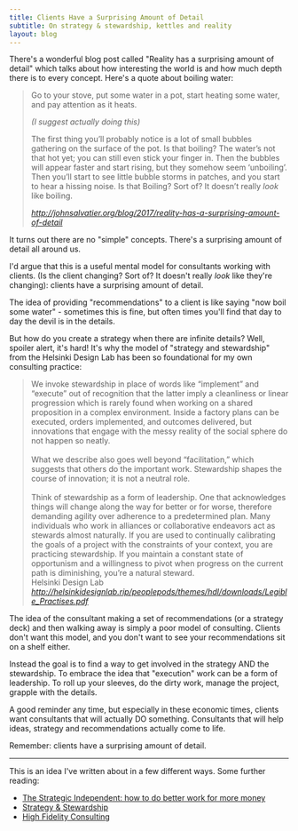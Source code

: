 ```yaml
---
title: Clients Have a Surprising Amount of Detail
subtitle: On strategy & stewardship, kettles and reality
layout: blog
---
```


There's a wonderful blog post called "Reality has a surprising amount of detail" which talks about how interesting the world is and how much depth there is to every concept. Here's a quote about boiling water:

<blockquote class="quoteback" darkmode="" data-title="Reality%20has%20a%20surprising%20amount%20of%20detail" data-author="" cite="http://johnsalvatier.org/blog/2017/reality-has-a-surprising-amount-of-detail">
<p>Go to your stove, put some water in a pot, start heating some water, and pay attention as it heats.</p>

<p><em>(I suggest actually doing this)</em></p>

<p>The first thing you’ll probably notice is a lot of small bubbles gathering on the surface of the pot. Is that boiling? The water’s not that hot yet; you can still even stick your finger in. Then the bubbles will appear faster and start rising, but they somehow seem ‘unboiling’. Then you’ll start to see little bubble storms in patches, and you start to hear a hissing noise. Is that Boiling? Sort of? It doesn’t really <em>look</em> like boiling.</p>
<footer> <cite><a href="http://johnsalvatier.org/blog/2017/reality-has-a-surprising-amount-of-detail">http://johnsalvatier.org/blog/2017/reality-has-a-surprising-amount-of-detail</a></cite></footer>
</blockquote>
<script note="" src="https://cdn.jsdelivr.net/gh/Blogger-Peer-Review/quotebacks@1/quoteback.js"></script>

It turns out there are no "simple" concepts. There's a surprising amount of detail all around us.

I'd argue that this is a useful mental model for consultants working with clients. (Is the client changing? Sort of? It doesn't really *look* like they're changing): clients have a surprising amount of detail.

The idea of providing "recommendations" to a client is like saying "now boil some water" - sometimes this is fine, but often times you'll find that day to day the devil is in the details.

But how do you create a strategy when there are infinite details? Well, spoiler alert, it's hard! It's why the model of "strategy and stewardship" from the Helsinki Design Lab has been so foundational for my own consulting practice:

<blockquote class="quoteback" darkmode="" data-title="Legible Practices" data-author="Helsinki Design Lab" cite="http://helsinkidesignlab.rip/peoplepods/themes/hdl/downloads/Legible_Practises.pdf">
We invoke stewardship in place of words like “implement” and “execute” out of recognition that the latter imply a cleanliness or linear progression which is rarely found when working on a shared proposition in a complex environment. Inside a factory plans can be executed, orders implemented, and outcomes delivered, but innovations that engage with the messy reality of the social sphere do not happen so neatly.<div><br></div><div>What we describe also goes well beyond “facilitation,” which suggests that others do the important work. Stewardship
shapes the course of innovation; it is not a neutral role.</div><div><br></div><div>Think of stewardship as a form of leadership. One that
acknowledges things will change along the way for better or for worse, therefore demanding agility over adherence to a predetermined plan. Many individuals who work in alliances or collaborative endeavors act as stewards almost naturally. If you are used to continually calibrating the goals of a project with the constraints of your context, you are practicing stewardship. If you maintain a constant state of opportunism and a willingness to pivot when progress on the current path is diminishing, you’re a natural steward.</div>
<footer>Helsinki Design Lab<cite> <a href="http://helsinkidesignlab.rip/peoplepods/themes/hdl/downloads/Legible_Practises.pdf">http://helsinkidesignlab.rip/peoplepods/themes/hdl/downloads/Legible_Practises.pdf</a></cite></footer>
</blockquote><script note="" src="https://cdn.jsdelivr.net/gh/Blogger-Peer-Review/quotebacks@1/quoteback.js"></script>

The idea of the consultant making a set of recommendations (or a strategy deck) and then walking away is simply a poor model of consulting. Clients don't want this model, and you don't want to see your recommendations sit on a shelf either.

Instead the goal is to find a way to get involved in the strategy AND the stewardship. To embrace the idea that "execution" work can be a form of leadership. To roll up your sleeves, do the dirty work, manage the project, grapple with the details.

A good reminder any time, but especially in these economic times, clients want consultants that will actually DO something. Consultants that will help ideas, strategy and recommendations actually come to life.

Remember: clients have a surprising amount of detail.

---

This is an idea I've written about in a few different ways. Some further reading:

* [The Strategic Independent: how to do better work for more money](https://tomcritchlow.com/2019/04/04/the-strategic-independent/)
* [Strategy & Stewardship](https://tomcritchlow.com/2018/06/28/strategy-stewardship/)
* [High Fidelity Consulting](https://tomcritchlow.com/2018/07/10/high-fidelity-consulting/)